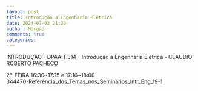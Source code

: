 ```yaml
---
layout: post
title: Introdução à Engenharia Elétrica
date: 2024-07-02 21:20
author: Morgao
comments: true
categories: 
---
```

<p style="text-align:left">INTRODUÇÃO - DPAAIT.314 - Introdução à Engenharia Elétrica - CLAUDIO ROBERTO PACHECO</p>

<div style="text-align:left" align="center">2ª-FEIRA 16:30~17:15 e 17:16~18:00</div>
<div align="center"></div>
<div style="text-align:left" align="center"><a href="https://matematicafibonacci.wordpress.com/wp-content/uploads/2019/09/344470-referc3aancia_dos_temas_nos_seminc3a1rios_intr_eng_19-1.docx">344470-Referência_dos_Temas_nos_Seminários_Intr_Eng_19-1</a></div>
